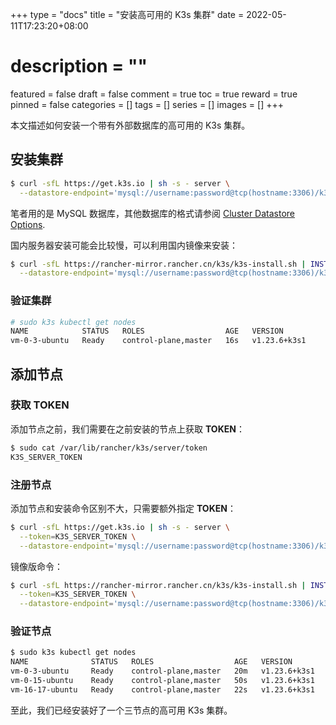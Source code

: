 +++
type = "docs"
title = "安装高可用的 K3s 集群"
date = 2022-05-11T17:23:20+08:00
# description = ""
featured = false
draft = false
comment = true
toc = true
reward = true
pinned = false
categories = []
tags = []
series = []
images = []
+++

本文描述如何安装一个带有外部数据库的高可用的 K3s 集群。

<!--more-->

## 安装集群

```bash
$ curl -sfL https://get.k3s.io | sh -s - server \
  --datastore-endpoint='mysql://username:password@tcp(hostname:3306)/k3s'
```

笔者用的是 MySQL 数据库，其他数据库的格式请参阅 [Cluster Datastore Options](https://rancher.com/docs/k3s/latest/en/installation/datastore/).

国内服务器安装可能会比较慢，可以利用国内镜像来安装：

```bash
$ curl -sfL https://rancher-mirror.rancher.cn/k3s/k3s-install.sh | INSTALL_K3S_MIRROR=cn sh -s - server \
  --datastore-endpoint='mysql://username:password@tcp(hostname:3306)/k3s'
```

### 验证集群

```bash
# sudo k3s kubectl get nodes
NAME            STATUS   ROLES                  AGE   VERSION
vm-0-3-ubuntu   Ready    control-plane,master   16s   v1.23.6+k3s1
```

## 添加节点

### 获取 TOKEN

添加节点之前，我们需要在之前安装的节点上获取 **TOKEN**：

```bash
$ sudo cat /var/lib/rancher/k3s/server/token
K3S_SERVER_TOKEN
```

### 注册节点

添加节点和安装命令区别不大，只需要额外指定 **TOKEN**：

```bash
$ curl -sfL https://get.k3s.io | sh -s - server \
  --token=K3S_SERVER_TOKEN \
  --datastore-endpoint='mysql://username:password@tcp(hostname:3306)/k3s'
```

镜像版命令：

```bash
$ curl -sfL https://rancher-mirror.rancher.cn/k3s/k3s-install.sh | INSTALL_K3S_MIRROR=cn sh -s - server \
  --token=K3S_SERVER_TOKEN \
  --datastore-endpoint='mysql://username:password@tcp(hostname:3306)/k3s'
```

### 验证节点

```bash
$ sudo k3s kubectl get nodes
NAME              STATUS   ROLES                  AGE   VERSION
vm-0-3-ubuntu     Ready    control-plane,master   20m   v1.23.6+k3s1
vm-0-15-ubuntu    Ready    control-plane,master   50s   v1.23.6+k3s1
vm-16-17-ubuntu   Ready    control-plane,master   22s   v1.23.6+k3s1
```

至此，我们已经安装好了一个三节点的高可用 K3s 集群。
